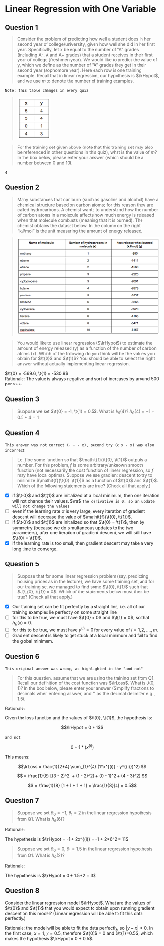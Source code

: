 # Linear Regression with One Variable

## Question 1

> Consider the problem of predicting how well a student does in her second year of college/university, given how well she did in her first year.
> Specifically, let x be equal to the number of "A" grades (including A-. A and A+ grades) that a student receives in their first year of college (freshmen year). We would like to predict the value of y, which we define as the number of "A" grades they get in their second year (sophomore year).
> Here each row is one training example. Recall that in linear regression, our hypothesis is $\lrHypot$, and we use *m* to denote the number of training examples.

`Note: this table changes in every quiz`
> ![Quiz table 1](01_quiz_q1.png)


> For the training set given above (note that this training set may also be referenced in other questions in this quiz), what is the value of *m*? In the box below, please enter your answer (which should be a number between 0 and 10).

```
4
```

## Question 2 

> Many substances that can burn (such as gasoline and alcohol) have a chemical structure based on carbon atoms; for this reason they are called hydrocarbons. A chemist wants to understand how the number of carbon atoms in a molecule affects how much energy is released when that molecule combusts (meaning that it is burned). The chemist obtains the dataset below. In the column on the right, “kJ/mol” is the unit measuring the amount of energy released.

> ![Quiz table 2](01_quiz_q2.png)

> You would like to use linear regression ($\lrHypot$) to estimate the amount of energy released (y) as a function of the number of carbon atoms (x). Which of the following do you think will be the values you obtain for $\t{0}$ and $\t{1}$​? You should be able to select the right answer without actually implementing linear regression. 


$\t{0} = -569.6, \t{1} = -530.9$ \
Rationale: The value is always negative and sort of increases by around 500 per x++.

## Question 3

> Suppose we set $\t{0} = -1, \t{1} = 0.5$. What is $h_\theta(4)$?
$h_\theta(4) = -1 + 0.5 * 4 = 1$ 

## Question 4

`This answer was not correct (- - - x), second try (x x - x) was also incorrect `

> Let $\mathit{f}$ be some function so that $\mathit{f}(\t{0}, \t{1})$ outputs a number. For this problem, $\mathit{f}$ is some arbitrary/unknown smooth function (not necessarily the cost function of linear regression, so $\mathit{f}$ may have local optima).
> Suppose we use gradient descent to try to minimize $\mathit{f}(\t{0}, \t{1})$ as a function of $\t{0}$ and $\t{1}$​. Which of the following statements are true? (Check all that apply.)

- [x] if $\t{0}$ and $\t{1}$ are initialized at a local minimum, then one iteration will not change their values. $\ra$ `The derivative is 0, so an update will not change the values`
- [ ] even if the learning rate $\alpha$ is very large, every iteration of gradient descent will decrease the value of $\mathit{f}(\t{0}, \t{1})$. 
- [ ] if $\t{0}$ and $\t{1}$ are initialized so that $\t{0} = \t{1}$, then by symmetry (because we do simultaneous updates to the two parameters), after one iteration of gradient descent, we will still have $\t{0} = \t{1}$.
- [x] if the learning rate is too small, then gradient descent may take a very long time to converge. 

## Question 5

> Suppose that for some linear regression problem (say, predicting housing prices as in the lecture), we have some training set, and for our training set we managed to find some $\t{0}, \t{1}$ such that $J(\t{0}, \t{1}) = 0$. Which of the statements below must then be true? (Check all that apply.)

- [x] Our training set can be fit perfectly by a straight line, i.e. all of our training examples lie perfectly on some straight line. 
- [ ] for this to be true, we must have $\t{0} = 0$ and $\t{1} = 0$, so that $h_\theta(x) = 0$. 
- [ ] for this to be true, we must have $y^{(i)} = 0$ for every value of $i = 1,2, ...., m$.
- [ ] Gradient descent is likely to get stuck at a local minimum and fail to find the global minimum. 

## Question 6

`This original answer was wrong, as highlighted in the "and not" ` 
> For this question, assume that we are using the training set from Q1. Recall our definition of the cost function was $\lrLoss$. What is $J(0, 1)$?  In the box below, please enter your answer (Simplify fractions to decimals when entering answer, and '.' as the decimal delimiter e.g., 1.5).

Rationale:

Given the loss function and the values of $\t{0}, \t{1}$, the hypothesis is:

$$\lrHypot = 0 + 1$$ 

`and not `

$$0 + 1*(x^{(i)})$$

This means: 

$$\lrLoss = \frac{1}{2*4} \sum_{1}^{4} (1*x^{(i)} - y^{(i)})^2) $$ 

$$ = \frac{1}{8} [(3 - 2)^2) + (1 - 2)^2) + (0 - 1)^2 + (4 - 3)^2)]$$

$$ = \frac{1}{8} [1 + 1 + 1 + 1] = \frac{1}{8}[4] = 0.5$$


## Question 7 

> Suppose we set $\theta_0 = -1$, $\theta_1=2$ in the linear regression hypothesis from Q1. What is $h_\theta(6)$?

Rationale: 

The hypothesis is $\lrHypot = -1 + 2x^{(i)} = -1 + 2*6^2 = 11$

> Suppose we set $\theta_0 = 0$, $\theta_1=1.5$ in the linear regression hypothesis from Q1. What is $h_\theta(2)$?

Rationale: 

The hypothesis is $\lrHypot = 0 + 1.5*2 = 3$

## Question 8

Consider the linear regression model $\lrHypot$. What are the values of $\t{0}$ and $\t{1}$​ that you would expect to obtain upon running gradient descent on this model? (Linear regression will be able to fit this data perfectly.)

Rationale: the model will be able to fit the data perfectly, so $|y-x| = 0$. In the first case, $x=1$, $y=0.5$, therefore $\t{0}$ = 0 and $\t{1}=0.5$, which makes the hypothesis $\lrHypot = 0 + 0.5$.